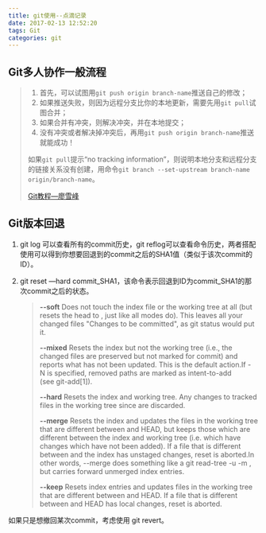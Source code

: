 ```yaml
---
title: git使用--点滴记录
date: 2017-02-13 12:52:20
tags: Git
categories: git
---
```


## Git多人协作一般流程

>1. 首先，可以试图用`git push origin branch-name`推送自己的修改；
>2. 如果推送失败，则因为远程分支比你的本地更新，需要先用`git pull`试图合并；
>3. 如果合并有冲突，则解决冲突，并在本地提交；
>4. 没有冲突或者解决掉冲突后，再用`git push origin branch-name`推送就能成功！
>
>如果`git pull`提示“no tracking information”，则说明本地分支和远程分支的链接关系没有创建，用命令`git branch --set-upstream branch-name origin/branch-name`。
>
>[Git教程—廖雪峰](http://www.liaoxuefeng.com/wiki/0013739516305929606dd18361248578c67b8067c8c017b000/0013760174128707b935b0be6fc4fc6ace66c4f15618f8d000)

<!-- more -->

## Git版本回退

1. git log 可以查看所有的commit历史，git reflog可以查看命令历史，两者搭配使用可以得到你想要回退到的commit之后的SHA1值（类似于该次commit的ID）。

2. git reset —hard commit_SHA1，该命令表示回退到ID为commit_SHA1的那次commit之后的状态。

   > **--soft**	Does not touch the index file or the working tree at all (but resets the head to <commit>, just like all modes do). This leaves all your changed files "Changes to be committed", as git status would put it.
   >
   > **--mixed**	Resets the index but not the working tree (i.e., the changed files are preserved but not marked for commit) and reports what has not been updated. This is the default action.If -N is specified, removed paths are marked as intent-to-add (see git-add[1]).
   >
   > **--hard**	Resets the index and working tree. Any changes to tracked files in the working tree since <commit> are discarded.
   >
   > **--merge**	Resets the index and updates the files in the working tree that are different between <commit> and HEAD, but keeps those which are different between the index and working tree (i.e. which have changes which have not been added). If a file that is different between <commit> and the index has unstaged changes, reset is aborted.In other words, --merge does something like a git read-tree -u -m <commit>, but carries forward unmerged index entries.
   >
   > **--keep**	Resets index entries and updates files in the working tree that are different between <commit> and HEAD. If a file that is different between <commit> and HEAD has local changes, reset is aborted.

如果只是想撤回某次commit，考虑使用 git revert。
